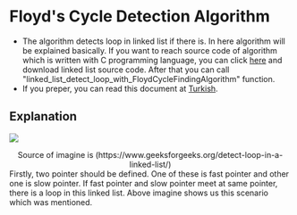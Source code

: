 # Floyd's Cycle Detection Algorithm
- The algorithm detects loop in linked list if there is. In here algorithm will be explained basically. If you want to reach source code of algorithm which is written with C programming language, you can click [here](https://github.com/MertPehlivancik/Data-Structures-and-Algorithms/tree/main/Data%20Structures/LinkedList) and download linked list source code. After that you can call "linked_list_detect_loop_with_FloydCycleFindingAlgorithm" function.
- If you preper, you can read this document at [Turkish](Readme.tr.md).

## Explanation
![](pic.png)
<div align="center">Source of imagine is (https://www.geeksforgeeks.org/detect-loop-in-a-linked-list/)</div>
Firstly, two pointer should be defined. One of these is fast pointer and other one is slow pointer. If fast pointer and slow pointer meet at same pointer, there is a loop in this linked list. Above imagine shows us this scenario which was mentioned.


